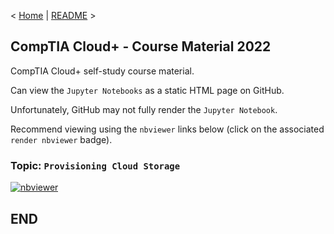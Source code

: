 < [Home](https://github.com/SeanOhAileasa) | [README](https://github.com/SeanOhAileasa/cdp-provisioning-cloud-storage/blob/main/README.md) >

## CompTIA Cloud+ - Course Material 2022

CompTIA Cloud+ self-study course material.

Can view the ``Jupyter Notebooks`` as a static HTML page on GitHub.

Unfortunately, GitHub may not fully render the ``Jupyter Notebook``.

Recommend viewing using the ``nbviewer`` links below (click on the associated ``render nbviewer`` badge).

### Topic: ``Provisioning Cloud Storage``

[![nbviewer](https://raw.githubusercontent.com/jupyter/design/master/logos/Badges/nbviewer_badge.svg)](https://nbviewer.jupyter.org/github/SeanOhAileasa/cdp-provisioning-cloud-storage/blob/main/cdp-provisioning-cloud-storage.ipynb)

## END